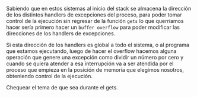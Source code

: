 Sabiendo que en estos sistemas al inicio del stack se almacena la dirección de los distintos handlers de excepciones del proceso, para poder tomar control de la ejecución sin regresar de la función `gets` lo que querríamos hacer sería primero hacer un `buffer overflow` para poder modificar las direcciones de los handlers de excepciones.

Si esta dirección de los handlers es global a todo el sistema, o al programa que estamos ejecutando, luego de hacer el overflow hacemos alguna operación que genere una excepción como dividir un número por cero y cuando se quiera atender a esa interrupción va a ser atendida por el proceso que empieza en la posición de memoria que elegimos nosotros, obteniendo control de la ejecución.

Chequear el tema de que sea durante el gets. 